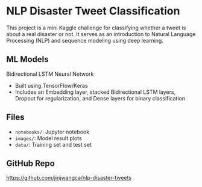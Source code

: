 # NLP Disaster Tweet Classification

This project is a mini Kaggle challenge for classifying whether a tweet is about a real disaster or not. It serves as an introduction to Natural Language Processing (NLP) and sequence modeling using deep learning.

## ML Models
Bidirectional LSTM Neural Network
- Built using TensorFlow/Keras
- Includes an Embedding layer, stacked Bidirectional LSTM layers, Dropout for regularization, and Dense layers for binary classification  

## Files
- `notebooks/`: Jupyter notebook
- `images/`: Model result plots
- `data/`: Training set and test set

## GitHub Repo
https://github.com/jinjwangca/nlp-disaster-tweets
